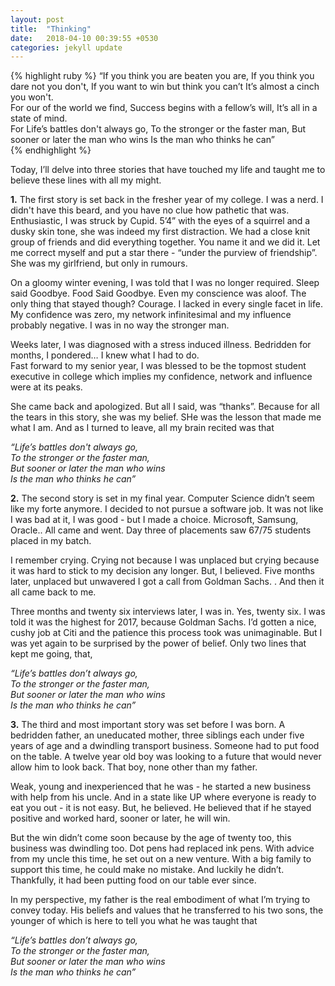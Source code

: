 ```yaml
---
layout: post
title:  "Thinking"
date:   2018-04-10 00:39:55 +0530
categories: jekyll update
---
```

{% highlight ruby %}
“If you think you are beaten you are,
If you think you dare not you don't,
If you want to win but think you can’t
It’s almost a cinch you won't.  
For our of the world we find,
Success begins with a fellow’s will,
It’s all in a state of mind.  
For Life’s battles don't always go,
To the stronger or the faster man,
But sooner or later the man who wins
Is the man who thinks he can”   
{% endhighlight %}

Today, I’ll delve into three stories that have touched my life and taught me to believe these lines with all my might.  

__1.__ The first story is set back in the fresher year of my college. I was a nerd. I didn't have this beard, and you have no clue how pathetic that was. Enthusiastic, I was struck by Cupid. 5’4” with the eyes of a squirrel and a dusky skin tone, she was indeed my first distraction. We had a close knit group of friends and did everything together. You name it and we did it. Let me correct myself and put a star there - “under the purview of friendship”. She was my girlfriend, but only in rumours.  

On a gloomy winter evening, I was told that I was no longer required. Sleep said Goodbye. Food Said Goodbye. Even my conscience was aloof. The only thing that stayed though? Courage. 
I lacked in every single facet in life. My confidence was zero, my network infinitesimal and my influence probably negative. I was in no way the stronger man.   

Weeks later, I was diagnosed with a stress induced illness. Bedridden for months, I pondered… I knew what I had to do.  
Fast forward to my senior year, I was blessed to be the topmost student executive in college which implies my confidence, network and influence were at its peaks. 

She came back and apologized. But all I said, was “thanks”. Because for all the tears in this story, she was my belief. SHe was the lesson that made me what I am. And as I turned to leave, all my brain recited was that    

_“Life’s battles don't always go,  
To the stronger or the faster man,  
But sooner or later the man who wins  
Is the man who thinks he can”_


__2.__ The second story is set in my final year. Computer Science didn’t seem like my forte anymore. I decided to not pursue a software job. It was not like I was bad at it, I was good - but I made a choice. Microsoft, Samsung, Oracle.. All came and went. Day three of placements saw 67/75 students placed in my batch.

I remember crying. Crying not because I was unplaced but crying because it was hard to stick to my decision any longer. But, I believed.
Five months later, unplaced but unwavered I got a call from Goldman Sachs. <Describe a Typical Conversation>. And then it all came back to me.

 Three months and twenty six interviews later, I was in. Yes, twenty six. I was told it was the highest for 2017, because Goldman Sachs. I’d gotten a nice, cushy job at Citi and the patience this process took was unimaginable. But I was yet again to be surprised by the power of belief. Only two lines that kept me going, that,    

_“Life’s battles don’t always go,  
To the stronger or the faster man,  
But sooner or later the man who wins  
Is the man who thinks he can”_


__3.__ The third and most important story was set before I was born. A bedridden father, an uneducated mother, three siblings each under five years of age and a dwindling transport business. Someone had to put food on the table. A twelve year old boy was looking to a future that would never allow him to look back. That boy, none other than my father.

Weak, young and inexperienced that he was - he started a new business with help from his uncle. And in a state like UP where everyone is ready to eat you out - it is not easy. But, he believed. He believed that if he stayed positive and worked hard, sooner or later, he will win.

But the win didn’t come soon because by the age of twenty too, this business was dwindling too. Dot pens had replaced ink pens. With advice from my uncle this time, he set out on a new venture. With a big family to support this time, he could make no mistake. And luckily he didn’t. Thankfully, it had been putting food on our table ever since. 

In my perspective, my father is the real embodiment of what I’m trying to convey today. His beliefs and values that he transferred to his two sons, the younger of which is here to tell you what he was taught that    

_“Life’s battles don’t always go,  
To the stronger or the faster man,  
But sooner or later the man who wins  
Is the man who thinks he can”_
